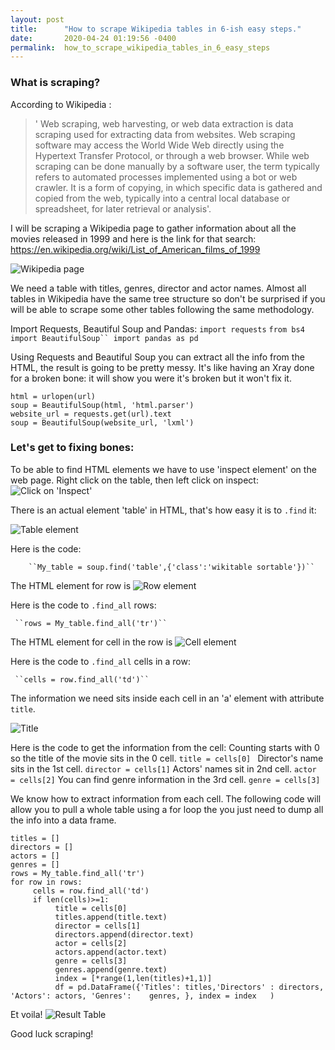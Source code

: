 ```yaml
---
layout: post
title:      "How to scrape Wikipedia tables in 6-ish easy steps."
date:       2020-04-24 01:19:56 -0400
permalink:  how_to_scrape_wikipedia_tables_in_6_easy_steps
---
```


### What is scraping?

According to Wikipedia : 
>' Web scraping, web harvesting, or web data extraction is data scraping used for extracting data from websites. Web scraping software may access the World Wide Web directly using the Hypertext Transfer Protocol, or through a web browser. While web scraping can be done manually by a software user, the term typically refers to automated processes implemented using a bot or web crawler. It is a form of copying, in which specific data is gathered and copied from the web, typically into a central local database or spreadsheet, for later retrieval or analysis'.

 I will be scraping a Wikipedia page to gather information about all the movies released in 1999 and here is the link for that search: https://en.wikipedia.org/wiki/List_of_American_films_of_1999
 
 ![Wikipedia page](https://i.imgur.com/pdJKaGb.png)
 
 We need a table with titles, genres, director and actor names. Almost all tables in Wikipedia have the same tree structure so don't be surprised if you will be able to scrape some other tables following the same methodology.
 
 Import Requests, Beautiful Soup and Pandas:
    `import requests`
    `from bs4 import BeautifulSoup`` import pandas as pd`

Using Requests and Beautiful Soup you can extract all the info from the HTML, the result is going to be pretty messy. It's like having an Xray done for a broken bone: it will show you were it's broken but it won't fix it.
```
html = urlopen(url) 
soup = BeautifulSoup(html, 'html.parser')
website_url = requests.get(url).text
soup = BeautifulSoup(website_url, 'lxml')
```

### Let's get to fixing bones:
To be able to find HTML elements we have to use 'inspect element' on the web page. 
Right click on the table, then left click on inspect:
 ![Click on 'Inspect'](https://i.imgur.com/zd17VGk.png)
 
There is an actual element 'table' in HTML, that's how easy it is to `.find` it:
 
 ![Table element](https://i.imgur.com/MgcFC6v.png)
 
Here is the code:
    
		``My_table = soup.find('table',{'class':'wikitable sortable'})``
 
 The HTML element for row is <tr>
 ![Row element](https://i.imgur.com/FTyrBdY.png)
 
 Here is the code to `.find_all` rows:
   
	 ``rows = My_table.find_all('tr')``

The HTML element for cell in the row is <td>
 ![Cell element]([https://i.imgur.com/ZkD1s9a.png)
 
 Here is the code to `.find_all`  cells in a row:
   
	 ``cells = row.find_all('td')``
 
 The information we need sits inside each cell in an 'a' element with attribute `title`. 

![Title](https://i.imgur.com/bWuirSs.png)

Here is the code to get the information from the cell:
Counting starts with 0 so the title of the movie sits in the 0 cell.
```title = cells[0] ```
Director's name sits in the 1st cell.
```director = cells[1]```
Actors' names sit in 2nd cell.
```actor = cells[2]```
You can find genre information in the 3rd cell.
```genre = cells[3]```

We know how to extract information from each cell. The following code will allow you to pull a whole table using a for loop the you just need to dump all the info into a data frame. 
```
titles = []
directors = []
actors = []
genres = []
rows = My_table.find_all('tr')
for row in rows:
     cells = row.find_all('td')
     if len(cells)>=1:
          title = cells[0]
          titles.append(title.text)
          director = cells[1]
          directors.append(director.text)
          actor = cells[2]
          actors.append(actor.text)
          genre = cells[3]
          genres.append(genre.text)
          index = [*range(1,len(titles)+1,1)]
          df = pd.DataFrame({'Titles': titles,'Directors' : directors, 'Actors': actors, 'Genres':    genres, }, index = index   )
```

Et voila!
![Result Table](https://i.imgur.com/kp749uh.png)

Good luck scraping!
 





